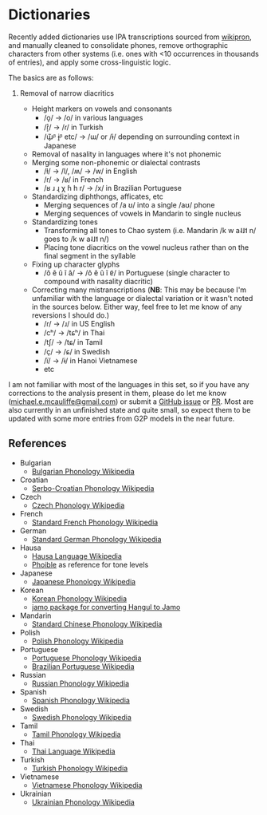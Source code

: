 Dictionaries
============

Recently added dictionaries use IPA transcriptions sourced from [wikipron](https://github.com/CUNY-CL/wikipron/tree/master/data), and manually cleaned to consolidate phones, remove orthographic characters from other systems (i.e. ones with <10 occurrences in thousands of entries), and apply some cross-linguistic logic.

The basics are as follows:

1. Removal of narrow diacritics

    * Height markers on vowels and consonants
      * /o̞/ &rarr; /o/ in various languages
      * /ɾ̝̊/ &rarr; /ɾ/ in Turkish
      * /ɯ̟̃ᵝ ɨ̥ᵝ etc/ &rarr; /ɯ/ or /ɨ/ depending on surrounding context in Japanese
    * Removal of nasality in languages where it's not phonemic
    * Merging some non-phonemic or dialectal contrasts
      * /ɫ/ &rarr; /l/, /ʍ/ &rarr; /w/ in English
      * /r/ &rarr; /ʁ/ in French
      * /ʁ ɹ ɻ χ ɦ h r/ &rarr; /x/ in Brazilian Portuguese
    * Standardizing diphthongs, afficates, etc
      * Merging sequences of /a ʊ/ into a single /aʊ/ phone
      * Merging sequences of vowels in Mandarin to single nucleus
    * Standardizing tones
      * Transforming all tones to Chao system (i.e. Mandarin /k w a˨˩˦ n/ goes to /k w a˨˩˦ n/)
      * Placing tone diacritics on the vowel nucleus rather than on the final segment in the syllable
    * Fixing up character glyphs
      * /õ ẽ ũ ĩ ã/ &rarr; /õ ẽ ũ ĩ ɐ̃/ in Portuguese (single character to compound with nasality diacritic)
    * Correcting many mistranscriptions (**NB**: This may be because I'm unfamiliar with the language or dialectal variation or it wasn't noted in the sources below.  Either way, feel free to let me know of any reversions I should do.)
      * /r/ &rarr; /ɹ/ in US English
      * /cʰ/ &rarr; /tɕʰ/ in Thai
      * /tʃ/ &rarr; /tɕ/ in Tamil
      * /ç/ &rarr; /ɕ/ in Swedish
      * /ï/ &rarr; /ɨ/ in Hanoi Vietnamese
      * etc

I am not familiar with most of the languages in this set, so if you have any corrections to the analysis present in them, please do let me know ([michael.e.mcauliffe@gmail.com](mailto:michael.e.mcauliffe@gmail.com)) or submit a [GitHub issue](https://github.com/MontrealCorpusTools/mfa-models/issues/new) or [PR](https://github.com/MontrealCorpusTools/mfa-models/compare). Most are also currently in an unfinished state and quite small, so expect them to be updated with some more entries from G2P models in the near future.

References
----------

* Bulgarian
  * [Bulgarian Phonology Wikipedia](https://en.wikipedia.org/wiki/Bulgarian_phonology)
* Croatian
  * [Serbo-Croatian Phonology Wikipedia](https://en.wikipedia.org/wiki/Serbo-Croatian_phonology)
* Czech
  * [Czech Phonology Wikipedia](https://en.wikipedia.org/wiki/Czech_phonology)
* French
  * [Standard French Phonology Wikipedia](https://en.wikipedia.org/wiki/French_phonology)
* German
  * [Standard German Phonology Wikipedia](https://en.wikipedia.org/wiki/Standard_German_phonology)
* Hausa
  * [Hausa Language Wikipedia](https://en.wikipedia.org/wiki/Hausa_language#Phonology)
  * [Phoible](https://phoible.org/inventories/view/124#tipa) as reference for tone levels
* Japanese
  * [Japanese Phonology Wikipedia](https://en.wikipedia.org/wiki/Japanese_phonology)
* Korean
  * [Korean Phonology Wikipedia](https://en.wikipedia.org/wiki/Korean_phonology)
  * [jamo package for converting Hangul to Jamo](https://pypi.org/project/jamo/)
* Mandarin
  * [Standard Chinese Phonology Wikipedia](https://en.wikipedia.org/wiki/Standard_Chinese_phonology)
* Polish
  * [Polish Phonology Wikipedia](https://en.wikipedia.org/wiki/Polish_phonology)
* Portuguese
  * [Portuguese Phonology Wikipedia](https://en.wikipedia.org/wiki/Portuguese_phonology)
  * [Brazilian Portuguese Wikipedia](https://en.wikipedia.org/wiki/Brazilian_Portuguese)
* Russian
  * [Russian Phonology Wikipedia](https://en.wikipedia.org/wiki/Russian_phonology)
* Spanish
  * [Spanish Phonology Wikipedia](https://en.wikipedia.org/wiki/Spanish_phonology)
* Swedish
  * [Swedish Phonology Wikipedia](https://en.wikipedia.org/wiki/Swedish_phonology)
* Tamil
  * [Tamil Phonology Wikipedia](https://en.wikipedia.org/wiki/Tamil_phonology)
* Thai
  * [Thai Language Wikipedia](https://en.wikipedia.org/wiki/Thai_language#Phonology)
* Turkish
  * [Turkish Phonology Wikipedia](https://en.wikipedia.org/wiki/Turkish_phonology)
* Vietnamese
  * [Vietnamese Phonology Wikipedia](https://en.wikipedia.org/wiki/Vietnamese_phonology)
* Ukrainian
  * [Ukrainian Phonology Wikipedia](https://en.wikipedia.org/wiki/Ukrainian_phonology)

